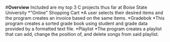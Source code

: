 #**Overview**
Included are my top 3 C projects thus far at Boise State University
*"Online" Shopping Cart
    *A user selects their desired items and the program creates an invoice based on the same items.
*Gradebok
    *This program creates a sorted grade book using student and grade data provided by a formatted text file.
*Playlist
    *The program creates a playlist that can add, change the position of, and delete songs from said playlist.
